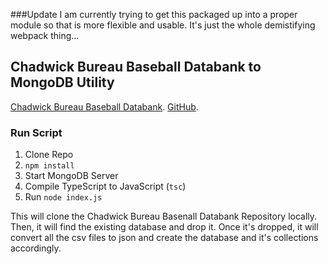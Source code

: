 ###Update
I am currently trying to get this packaged up into a proper module so that is more flexible and usable. It's just the whole demistifying webpack thing...


## Chadwick Bureau Baseball Databank to MongoDB Utility
[Chadwick Bureau Baseball Databank](https://github.com/chadwickbureau/baseballdatabank "Chadwick Bureau Baseball Databank").
[GitHub](https://github.com/mswilson4040/chadwick-to-mongo "GitHub").

### Run Script
1. Clone Repo
2. `npm install`
3. Start MongoDB Server
4. Compile TypeScript to JavaScript (`tsc`)
5. Run `node index.js`


This will clone the Chadwick Bureau Basenall Databank Repository locally. Then, it will find the existing database and drop it. Once it's dropped, it will convert all the csv files to json and create the database and it's collections accordingly.


